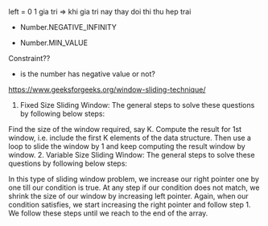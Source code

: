 left = 0
1 gia tri => khi gia tri nay thay doi thi thu hep trai


* Number.NEGATIVE_INFINITY


* Number.MIN_VALUE

Constraint??
* is the number has negative value or not?

https://www.geeksforgeeks.org/window-sliding-technique/

1. Fixed Size Sliding Window:
The general steps to solve these questions by following below steps:

Find the size of the window required, say K.
Compute the result for 1st window, i.e. include the first K elements of the data structure.
Then use a loop to slide the window by 1 and keep computing the result window by window.
2. Variable Size Sliding Window:
The general steps to solve these questions by following below steps:

In this type of sliding window problem, we increase our right pointer one by one till our condition is true.
At any step if our condition does not match, we shrink the size of our window by increasing left pointer.
Again, when our condition satisfies, we start increasing the right pointer and follow step 1.
We follow these steps until we reach to the end of the array.
